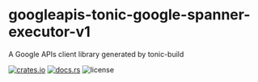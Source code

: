 # googleapis-tonic-google-spanner-executor-v1

A Google APIs client library generated by tonic-build

[![crates.io](https://img.shields.io/crates/v/googleapis-tonic-google-spanner-executor-v1)](https://crates.io/crates/googleapis-tonic-google-spanner-executor-v1)
[![docs.rs](https://img.shields.io/docsrs/googleapis-tonic-google-spanner-executor-v1)](https://docs.rs/googleapis-tonic-google-spanner-executor-v1)
![license](https://img.shields.io/crates/l/googleapis-tonic-google-spanner-executor-v1)
